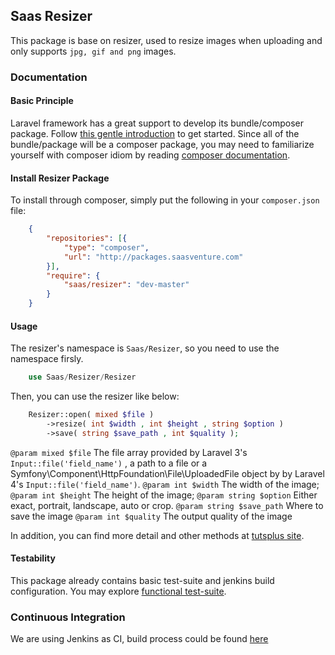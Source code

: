 ## Saas Resizer

This package is base on resizer, used to resize images when uploading and only supports `jpg, gif and png` images.

### Documentation

#### Basic Principle

Laravel framework has a great support to develop its bundle/composer package. Follow [this gentle introduction](http://laravel.com/docs/packages) to get started. Since all of the bundle/package will be a composer package, you may need to familiarize yourself with composer idiom by reading [composer documentation](http://getcomposer.org/doc/).

#### Install Resizer Package

To install through composer, simply put the following in your `composer.json` file:

```json
	{
		"repositories": [{
	        "type": "composer",
	        "url": "http://packages.saasventure.com"
	    }],
	    "require": {
	    	"saas/resizer": "dev-master"
	    }
    }
```

#### Usage

The resizer's namespace is `Saas/Resizer`, so you need to use the namespace firsly.

```php
	use Saas/Resizer/Resizer
```
Then, you can use the resizer like below:

```php
	Resizer::open( mixed $file )
		->resize( int $width , int $height , string $option )
		->save( string $save_path , int $quality );
```
`@param mixed $file` The file array provided by Laravel 3's `Input::file('field_name')` , a path to a file or a Symfony\Component\HttpFoundation\File\UploadedFile object by by Laravel 4's `Input::file('field_name')`.
`@param int $width`  The width of the image;
`@param int $height` The height of the image;
`@param string $option` Either exact, portrait, landscape, auto or crop.
`@param string $save_path` Where to save the image
`@param int $quality` The output quality of the image

In addition, you can find more detail and other methods at [tutsplus site](http://net.tutsplus.com/tutorials/php/image-resizing-made-easy-with-php/).


#### Testability

This package already contains basic test-suite and jenkins build configuration. You may explore [functional test-suite](/src/Saas/Dummy/Tests).

### Continuous Integration

We are using Jenkins as CI, build process could be found [here](http://jenkins.saasventure.com/job/saas-dummy/lastSuccessfulBuild/console)
